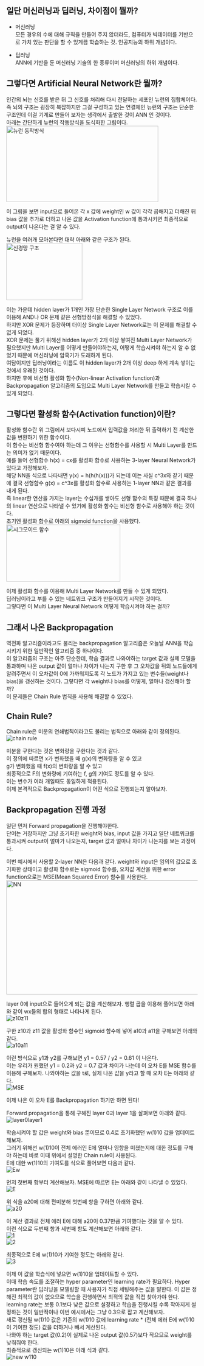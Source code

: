 일단 머신러닝과 딥러닝, 차이점이 뭘까?
-----------------------------------------

* 머신러닝    
모든 경우의 수에 대해 규칙을 만들어 주지 않더라도, 컴퓨터가 빅데이터를 기반으로 가치 있는 판단을 할 수 있게끔 학습하는 것.
인공지능의 하위 개념이다.

* 딥러닝    
ANN에 기반을 둔 머신러닝 기술의 한 종류이며 머신러닝의 하위 개념이다. 


그렇다면 Artificial Neural Network란 뭘까?
-------------------------------------------

인간의 뇌는 신호를 받은 뒤 그 신호를 처리해 다시 전달하는 세포인 뉴런의 집합체이다.    
즉 뇌의 구조는 굉장히 복잡하지만 그걸 구성하고 있는 연결체인 뉴런의 구조는 단순한 구조인데 이걸 기계로 만들어 보자는 생각에서 출발한 것이 ANN 인 것이다.    
아래는 간단하게 뉴런의 작동방식을 도식화한 그림이다.    
<img src="images/1.jpg" width="400px" height="200px" title="뉴런 동작방식" alt="뉴런 동작방식"></img><br/>

이 그림을 보면 input으로 들어온 각 x 값에 weight인 w 값이 각각 곱해지고 더해진 뒤 bias 값을 추가로 더하고 나온 값을 Activation function에 통과시키면 최종적으로 output이 나온다는 걸 알 수 있다.    

뉴런을 여러개 모아본다면 대략 아래와 같은 구조가 된다.    
<img src="images/4.PNG" width="200px" height="150px" title="신경망 구조" alt="신경망 구조"></img><br/>

이는 가운데 hidden layer가 1개인 가장 단순한 Single Layer Network 구조로 이를 이용해 AND나 OR 문제 같은 선형방정식을 해결할 수 있었다.    
하지만 XOR 문제가 등장하며 더이상 Single Layer Network로는 이 문제를 해결할 수 없게 되었다.    
XOR 문제는 풀기 위해선 hidden layer가 2개 이상 쌓여진 Multi Layer Network가 필요했지만 Multi Layer를 어떻게 만들어야하는지, 어떻게 학습시켜야 하는지 알 수 없었기 때문에 머신러닝에 암흑기가 도래하게 된다.    
여담이지만 딥러닝이라는 이름도 이 hidden layer가 2개 이상 deep 하게 계속 쌓이는 것에서 유래된 것이다.    
하지만 후에 비선형 활성화 함수(Non-linear Activation function)과 Backpropagation 알고리즘의 도입으로 Multi Layer Network를 만들고 학습시킬 수 있게 되었다.    

그렇다면 활성화 함수(Activation function)이란?
-----------------------------------

활성화 함수란 위 그림에서 보다시피 노드에서 입력값을 처리한 뒤 출력하기 전 계산한 값을 변환하기 위한 함수이다.    
이 함수는 비선형 함수여야 하는데 그 이유는 선형함수를 사용할 시 Multi Layer를 만드는 의미가 없기 때문이다.     
예를 들어 선형함수 h(x) = cx를 활성화 함수로 사용하는 3-layer Neural Network가 있다고 가정해보자.    
해당 NN을 식으로 나타내면 y(x) = h(h(h(x)))가 되는데 이는 사실 c^3x와 같기 때문에 결국 선형함수 g(x) = c^3x를 활성화 함수로 사용하는 1-layer NN과 같은 결과를 내게 된다.       
즉 linear한 연산을 가지는 layer는 수십개를 쌓아도 선형 함수의 특징 때문에 결국 하나의 linear 연산으로 나타낼 수 있기에 활성화 함수는 비선형 함수로 사용해야 하는 것이다.    
초기엔 활성화 함수로 아래의 sigmoid function을 사용했다.    
<img src="images/5.png" width="300px" height="150px" title="시그모이드 함수" alt="시그모이드 함수"></img><br/>

이제 활성화 함수를 이용해 Multi Layer Network를 만들 수 있게 되었다.    
딥러닝이라고 부를 수 있는 네트워크 구조가 만들어지기 시작한 것이다.    
그렇다면 이 Multi Layer Neural Network 어떻게 학습시켜야 하는 걸까?

그래서 나온 Backpropagation
-----------------------------

역전파 알고리즘이라고도 불리는 backpropagation 알고리즘은 오늘날 ANN을 학습시키기 위한 일반적인 알고리즘 중 하나이다.   
이 알고리즘의 구조는 아주 단순한데, 학습 결과로 나와야하는 target 값과 실제 모델을 통과하며 나온 output 값이 얼마나 차이가 나는지 구한 후 그 오차값을 뒤의 노드들에게 알려주면서 이 오차값이 0에 가까워지도록 각 노드가 가지고 있는 변수들(weight나 bias)을 갱신하는 것이다. 
그렇다면 각 weight나 bias를 어떻게, 얼마나 갱신해야 할까?      
이 문제들은 Chain Rule 법칙을 사용해 해결할 수 있었다.    

Chain Rule?
-------------

Chain rule은 미분의 연쇄법칙이라고도 불리는 법칙으로 아래와 같이 정의된다.    
<img src="images/6.PNG" title="chain rule" alt="chain rule"></img><br/>

미분을 구한다는 것은 변화량을 구한다는 것과 같다.    
이 정의에 따르면 x가 변화했을 때 g(x)의 변화량을 알 수 있고    
g가 변화했을 때 f(x)의 변화량을 알 수 있고    
최종적으로 F의 변화량에 기여하는 f, g의 기여도 정도를 알 수 있다.    
이는 변수가 여러 개일때도 동일하게 적용된다.    
이제 본격적으로 Backpropagation이 어떤 식으로 진행되는지 알아보자.    

Backpropagation 진행 과정
-----------------------

일단 먼저 Forward propagation을 진행해야한다.     
단어는 거창하지만 그냥 초기화한 weight와 bias, input 값을 가지고 일단 네트워크를 통과시켜 output이 얼마가 나오는지, target 값과 얼마나 차이가 나는지를 보는 과정이다.    

이번 예시에서 사용할 2-layer NN은 다음과 같다. weight와 input은 임의의 값으로 초기화한 상태이고 활성화 함수로는 sigmoid 함수를, 오차값 계산을 위한 error function으로는 MSE(Mean Squared Error) 함수를 사용한다.    
<img src="images/8.PNG" width="650px" height="300px" title="NN" alt="NN"></img><br/>

layer 0에 input으로 들어오게 되는 값을 계산해보자. 행렬 곱을 이용해 풀어보면 아래와 같이 wx들의 합의 형태로 나타나게 된다.     
<img src="images/10.PNG" title="z10z11" alt="z10z11"></img><br/>

구한 z10과 z11 값을 활성화 함수인 sigmoid 함수에 넣어 a10과 a11을 구해보면 아래와 같다.     
<img src="images/11.PNG"  title="a10a11" alt="a10a11"></img><br/>

이런 방식으로 y1과 y2를 구해보면 y1 = 0.57 / y2 = 0.61 이 나온다.     
이는 우리가 원했던 y1 = 0.2과 y2 = 0.7 값과 차이가 나는데 이 오차 E를 MSE 함수를 이용해 구해보자. 나와야하는 값을 t로, 실제 나온 값을 y라고 할 때 오차 E는 아래와 같다.     
<img src="images/12.PNG" title="MSE" alt="MSE"></img><br/>

이제 나온 이 오차 E를 Backpropagation 하기만 하면 된다!     

Forward propagation을 통해 구해진 layer 0과 layer 1을 살펴보면 아래와 같다.    
<img src="images/13.PNG" title="layer0layer1" alt="layer0layer1"></img><br/>

학습시켜야 할 값은 weight와 bias 뿐이므로 0.4로 초기화했던 w(1)10 값을 업데이트해보자.    
그러기 위해선 w(1)10이 전체 에러인 E에 얼마나 영향을 미쳤는지에 대한 정도를 구해야 하는데 바로 이때 위에서 설명한 Chain rule이 사용된다.       
E에 대한 w(1)10의 기여도를 식으로 풀어보면 다음과 같다.    
<img src="images/14.PNG" title="Ew" alt="Ew"></img><br/>

먼저 첫번째 항부터 계산해보자. MSE에 따르면 E는 아래와 같이 나타낼 수 있었다.    
<img src="images/15.PNG" title="E" alt="E"></img><br/>

위 식을 a20에 대해 편미분해 첫번째 항을 구하면 아래와 같다.    
<img src="images/16.PNG" title="a20" alt="a20"></img><br/>

이 계산 결과로 전체 에러 E에 대해 a20이 0.37만큼 기여했다는 것을 알 수 있다.    
이런 식으로 두번째 항과 세번째 항도 계산해보면 아래와 같다.    
<img src="images/17.PNG" title="1" alt="1"></img><br/>
<img src="images/18.PNG" title="2" alt="2"></img><br/>

최종적으로 E에 w(1)10가 기여한 정도는 아래와 같다.    
<img src="images/19.PNG" title="3" alt="3"></img><br/>

이제 이 값을 학습식에 넣으면 w(1)10을 업데이트할 수 있다.    
이때 학습 속도를 조절하는 hyper parameter인 learning rate가 필요하다. Hyper parameter란 딥러닝을 모델링할 때 사용자가 직접 세팅해주는 값을 말한다. 이 값은 정해진 최적의 값이 없으므로 학습을 진행하면서 최적의 값을 직접 찾아가야 한다.    
learning rate는 보통 0.1보다 낮은 값으로 설정하고 학습을 진행시킬 수록 작아지게 설정하는 것이 일반적이나 이번 예시에서는 그냥 0.3으로 잡고 계산해보자.     
새로 갱신될 w(1)10 값은 기존의 w(1)10 값에 learning rate * (전체 에러 E에 w(1)10이 기여한 정도) 값을 더하거나 빼서 계산된다.    
나와야 하는 target 값(0.2)이 실제로 나온 output 값(0.57)보다 작으므로 weight를 낮춰줘야 한다.     
최종적으로 갱신되는 w(1)10은 아래 식과 같다.    
<img src="images/20.PNG" title="new w110" alt="new w110"></img><br/>



